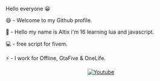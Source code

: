 Hello everyone 😀

😄 - Welcome to my Github profile.

💬 - Hello my name is Altix i'm 16 learning lua and javascript.

💻 - free script for fivem.

⚡ - I work for Offline, GtaFive & OneLife.

<p align="center">
  <a href="https://www.youtube.com/channel/UCmrrseP4_6H3duNgZ4_Q6KQ/videos"><img alt="Youtube" src="https://img.shields.io/badge/YouTube-Altix-red?style=flat-square&logo=youtube"></a> <br>
<!--     <a href="https://discord.gg/ndxT9bRYPn"><img alt="Discord" src="https://img.shields.io/badge/Discord-Snails Shop-blue?style=flat-square&logo=discord"></a> <br>
 -->
